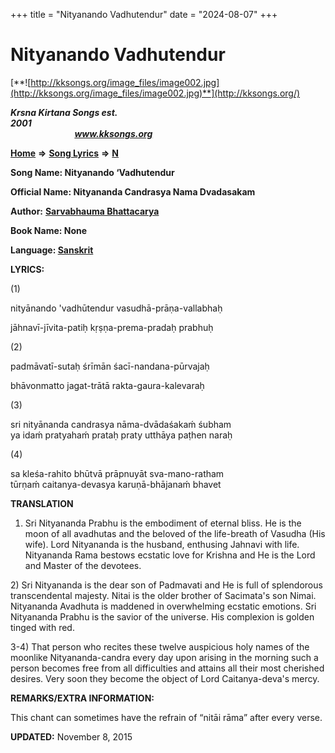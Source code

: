 +++
title = "Nityanando Vadhutendur"
date = "2024-08-07"
+++

# Nityanando Vadhutendur
[**![http://kksongs.org/image_files/image002.jpg](http://kksongs.org/image_files/image002.jpg)**](http://kksongs.org/)

**_Krsna Kirtana Songs est. 2001_**                                                                                                                                                 **_www.kksongs.org_**

**[Home](http://kksongs.org/)** **⇒** **[Song Lyrics](http://kksongs.org/lyrics.html)** **⇒** **[N](http://kksongs.org/songs/song_n.html)**

**Song Name: Nityanando ‘Vadhutendur**

**Official Name: Nityananda Candrasya Nama Dvadasakam**

**Author:** [**Sarvabhauma Bhattacarya**](http://kksongs.org/authors/list/sarvabhauma.html)

**Book Name: None**

**Language: [Sanskrit](http://kksongs.org/language/list/sanskrit.html)**

**LYRICS:**

(1)

nityānando 'vadhūtendur vasudhā-prāṇa-vallabhaḥ

jāhnavī-jīvita-patiḥ kṛṣṇa-prema-pradaḥ prabhuḥ

(2)

padmāvatī-sutaḥ śrīmān śacī-nandana-pūrvajaḥ

bhāvonmatto jagat-trātā rakta-gaura-kalevaraḥ

(3)

sri nityānanda candrasya nāma-dvādaśakaḿ śubham  
ya idaḿ pratyahaḿ prataḥ praty utthāya paṭhen naraḥ

(4)

sa kleśa-rahito bhūtvā prāpnuyāt sva-mano-ratham  
tūrṇaḿ caitanya-devasya karuṇā-bhājanaḿ bhavet

**TRANSLATION**

1) Sri Nityananda Prabhu is the embodiment of eternal bliss. He is the moon of all avadhutas and the beloved of the life-breath of Vasudha (His wife). Lord Nityananda is the husband, enthusing Jahnavi with life. Nityananda Rama bestows ecstatic love for Krishna and He is the Lord and Master of the devotees.

2) Sri Nityananda is the dear son of Padmavati and He is full of splendorous transcendental majesty. Nitai is the older brother of Sacimata's son Nimai. Nityananda Avadhuta is maddened in overwhelming ecstatic emotions. Sri Nityananda Prabhu is the savior of the universe. His complexion is golden tinged with red.

  
3-4) That person who recites these twelve auspicious holy names of the moonlike Nityananda-candra every day upon arising in the morning such a person becomes free from all difficulties and attains all their most cherished desires. Very soon they become the object of Lord Caitanya-deva's mercy.

**REMARKS/EXTRA INFORMATION:**

This chant can sometimes have the refrain of “nitāi rāma” after every verse.

**UPDATED:** November 8, 2015